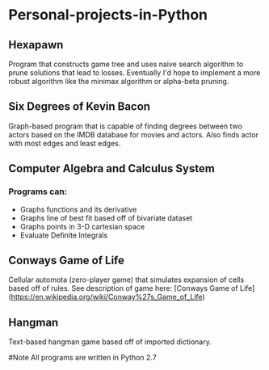 # Personal-projects-in-Python

## Hexapawn
Program that constructs game tree and uses naive search algorithm to prune solutions that lead to losses. Eventually I'd hope to implement a more robust algorithm like the minimax algorithm or alpha-beta pruning.

## Six Degrees of Kevin Bacon
Graph-based program that is capable of finding degrees between two actors based on the IMDB database for movies and actors. Also finds actor with most edges and least edges.

## Computer Algebra and Calculus System
### Programs can:
* Graphs functions and its derivative
* Graphs line of best fit based off of bivariate dataset
* Graphs points in 3-D cartesian space
* Evaluate Definite Integrals

## Conways Game of Life
Cellular automota (zero-player game) that simulates expansion of cells based off of rules.
See description of game here: [Conways Game of Life] (https://en.wikipedia.org/wiki/Conway%27s_Game_of_Life)

## Hangman
Text-based hangman game based off of imported dictionary.


#Note
All programs are written in Python 2.7
